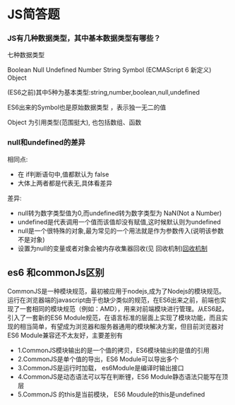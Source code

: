 # JS简答题

### JS有几种数据类型，其中基本数据类型有哪些？
七种数据类型

Boolean
Null
Undefined
Number
String
Symbol (ECMAScript 6 新定义)
Object

(ES6之前)其中5种为基本类型:string,number,boolean,null,undefined

ES6出来的Symbol也是原始数据类型 ，表示独一无二的值

Object 为引用类型(范围挺大), 也包括数组、函数

### null和undefined的差异
相同点:

* 在 if判断语句中,值都默认为 false
* 大体上两者都是代表无,具体看差异

差异:

* null转为数字类型值为0,而undefined转为数字类型为 NaN(Not a Number)
* undefined是代表调用一个值而该值却没有赋值,这时候默认则为undefined
* null是一个很特殊的对象,最为常见的一个用法就是作为参数传入(说明该参数不是对象)
* 设置为null的变量或者对象会被内存收集器回收(见 回收机制)[回收机制](回收机制.md)

## es6 和commonJs区别
CommonJS是一种模块规范，最初被应用于nodejs,成为了Nodejs的模块规范。运行在浏览器端的javascript由于也缺少类似的规范，在ES6出来之前，前端也实现了一套相同的模块规范（例如：AMD），用来对前端模块进行管理。从ES6起，引入了一套新的ES6 Module规范，在语言标准的层面上实现了模块功能，而且实现的相当简单，有望成为浏览器和服务器通用的模块解决方案，但目前浏览器对ES6 Module兼容还不太友好，主要差别有
* 1.CommonJS模块输出的是一个值的拷贝，ES6模块输出的是值的引用
* 2.CommonJS是单个值的导出，ES6 Module可以导出多个
* 3.CommonJS是运行时加载， es6Module是编译时输出接口
* 4.CommonJS是动态语法可以写在判断锂，ES6 Module静态语法只能写在顶层
* 5.CommonJS 的this是当前模块， ES6 Moudule的this是undefined